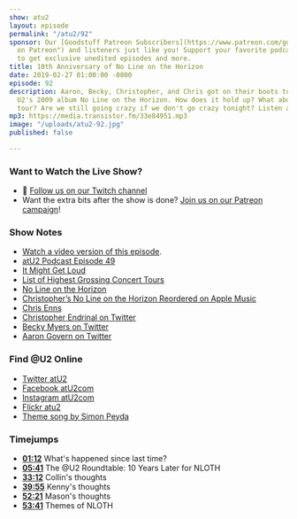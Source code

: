 ```yaml
---
show: atu2
layout: episode
permalink: "/atu2/92"
sponsor: Our [Goodstuff Patreon Subscribers](https://www.patreon.com/goodstuff "Goodstuff
  on Patreon") and listeners just like you! Support your favorite podcasts directly
  to get exclusive unedited episodes and more.
title: 10th Anniversary of No Line on the Horizon
date: 2019-02-27 01:00:00 -0800
episode: 92
description: Aaron, Becky, Christopher, and Chris got on their boots to talk about
  U2's 2009 album No Line on the Horizon. How does it hold up? What about the 360
  tour? Are we still going crazy if we don't go crazy tonight? Listen and find out!
mp3: https://media.transistor.fm/33e84951.mp3
image: "/uploads/atu2-92.jpg"
published: false

---
```

### Want to Watch the Live Show?

* 💙 [Follow us on our Twitch channel](https://goodstuff.fm/twitch/)
* Want the extra bits after the show is done? [Join us on our Patreon campaign](https://www.patreon.com/posts/23319065)!

### Show Notes

* [Watch a video version of this episode](https://www.youtube.com/watch?v=sZFy0OB7mCE).
* [atU2 Podcast Episode 49](https://goodstuff.fm/atu2/49)
* [It Might Get Loud](https://en.wikipedia.org/wiki/It_Might_Get_Loud)
* [List of Highest Grossing Concert Tours](https://en.wikipedia.org/wiki/List_of_highest-grossing_concert_tours)
* [No Line on the Horizon](https://www.u2.com/music/Albums/4083/No+Line+On+The+Horizon)
* [Christopher’s No Line on the Horizon Reordered on Apple Music](https://itunes.apple.com/us/playlist/u2-no-line-on-the-horizon-reordered/pl.u-llzeCLo67y)
* [Chris Enns](https://twitter.com/ichris)
* [Christopher Endrinal on Twitter](https://twitter.com/cjsendrinal)
* [Becky Myers on Twitter](https://twitter.com/bmyers)
* [Aaron Govern on Twitter](https://twitter.com/ivanobe)

### Find @U2 Online

* [Twitter atU2](https://twitter.com/atu2)
* [Facebook atU2com](https://www.facebook.com/atu2com)
* [Instagram atU2com](https://www.instagram.com/atu2com/)
* [Flickr atu2](https://www.flickr.com/photos/atu2com/)
* [Theme song by Simon Peyda](https://simonpeyda.wordpress.com/2016/04/06/how-to-dismantle-a-sirens-song-the-making-of-a-podcast-theme/)

### Timejumps

* **[01:12](#t=01:12)** What's happened since last time?
* **[05:41](#t=05:41)** The @U2 Roundtable: 10 Years Later for NLOTH
* **[33:12](#t=33:12)** Collin's thoughts
* **[39:55](#t=39:55)** Kenny's thoughts
* **[52:21](#t=52:21)** Mason's thoughts
* **[53:41](#t=53:41)** Themes of NLOTH
